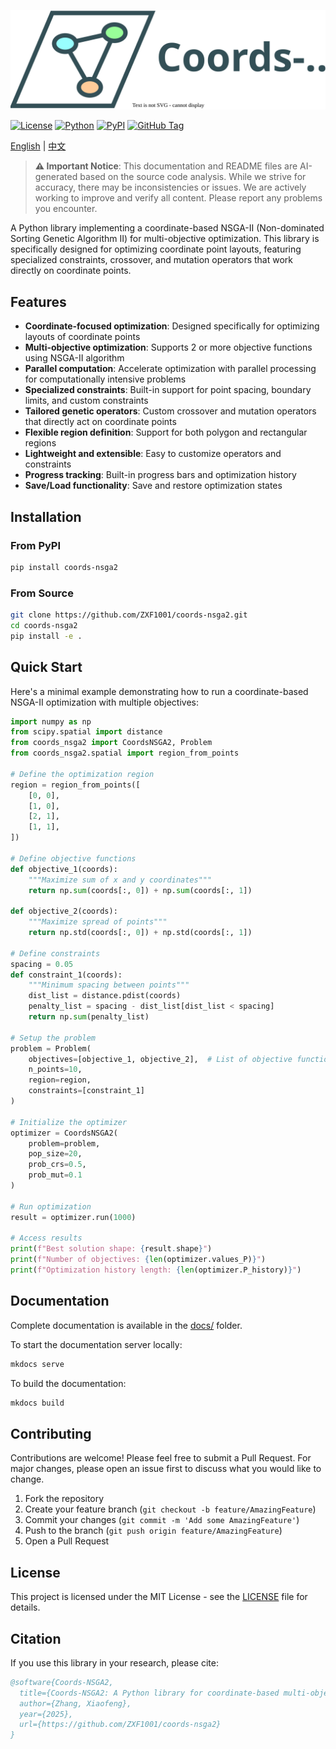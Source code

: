 ![Coords-NSGA2](./docs/logo.drawio.svg)

[![License](https://img.shields.io/badge/license-MIT-blue.svg)](LICENSE)
[![Python](https://img.shields.io/badge/python-3.9+-blue.svg)](https://www.python.org/downloads/)
[![PyPI](https://img.shields.io/badge/pypi-coords--nsga2-blue.svg)](https://pypi.org/project/coords-nsga2/)
[![GitHub Tag](https://img.shields.io/github/v/tag/ZXF1001/coords-nsga2)](https://github.com/ZXF1001/coords-nsga2/tags)

[English](README.md) | [中文](README_CN.md)

> **⚠️ Important Notice**: This documentation and README files are AI-generated based on the source code analysis. While we strive for accuracy, there may be inconsistencies or issues. We are actively working to improve and verify all content. Please report any problems you encounter.

A Python library implementing a coordinate-based NSGA-II (Non-dominated Sorting Genetic Algorithm II) for multi-objective optimization. This library is specifically designed for optimizing coordinate point layouts, featuring specialized constraints, crossover, and mutation operators that work directly on coordinate points.

## Features

- **Coordinate-focused optimization**: Designed specifically for optimizing layouts of coordinate points
- **Multi-objective optimization**: Supports 2 or more objective functions using NSGA-II algorithm
- **Parallel computation**: Accelerate optimization with parallel processing for computationally intensive problems
- **Specialized constraints**: Built-in support for point spacing, boundary limits, and custom constraints
- **Tailored genetic operators**: Custom crossover and mutation operators that directly act on coordinate points
- **Flexible region definition**: Support for both polygon and rectangular regions
- **Lightweight and extensible**: Easy to customize operators and constraints
- **Progress tracking**: Built-in progress bars and optimization history
- **Save/Load functionality**: Save and restore optimization states

## Installation

### From PyPI
```bash
pip install coords-nsga2
```

### From Source
```bash
git clone https://github.com/ZXF1001/coords-nsga2.git
cd coords-nsga2
pip install -e .
```

## Quick Start

Here's a minimal example demonstrating how to run a coordinate-based NSGA-II optimization with multiple objectives:

```python
import numpy as np
from scipy.spatial import distance
from coords_nsga2 import CoordsNSGA2, Problem
from coords_nsga2.spatial import region_from_points

# Define the optimization region
region = region_from_points([
    [0, 0],
    [1, 0],
    [2, 1],
    [1, 1],
])

# Define objective functions
def objective_1(coords):
    """Maximize sum of x and y coordinates"""
    return np.sum(coords[:, 0]) + np.sum(coords[:, 1])

def objective_2(coords):
    """Maximize spread of points"""
    return np.std(coords[:, 0]) + np.std(coords[:, 1])

# Define constraints
spacing = 0.05
def constraint_1(coords):
    """Minimum spacing between points"""
    dist_list = distance.pdist(coords)
    penalty_list = spacing - dist_list[dist_list < spacing]
    return np.sum(penalty_list)

# Setup the problem
problem = Problem(
    objectives=[objective_1, objective_2],  # List of objective functions
    n_points=10,
    region=region,
    constraints=[constraint_1]
)

# Initialize the optimizer
optimizer = CoordsNSGA2(
    problem=problem,
    pop_size=20,
    prob_crs=0.5,
    prob_mut=0.1
)

# Run optimization
result = optimizer.run(1000)

# Access results
print(f"Best solution shape: {result.shape}")
print(f"Number of objectives: {len(optimizer.values_P)}")
print(f"Optimization history length: {len(optimizer.P_history)}")
```

## Documentation

Complete documentation is available in the [docs/](docs) folder.

To start the documentation server locally:
```bash
mkdocs serve
```

To build the documentation:
```bash
mkdocs build
```

## Contributing

Contributions are welcome! Please feel free to submit a Pull Request. For major changes, please open an issue first to discuss what you would like to change.

1. Fork the repository
2. Create your feature branch (`git checkout -b feature/AmazingFeature`)
3. Commit your changes (`git commit -m 'Add some AmazingFeature'`)
4. Push to the branch (`git push origin feature/AmazingFeature`)
5. Open a Pull Request

## License

This project is licensed under the MIT License - see the [LICENSE](LICENSE) file for details.

## Citation

If you use this library in your research, please cite:

```bibtex
@software{Coords-NSGA2,
  title={Coords-NSGA2: A Python library for coordinate-based multi-objective optimization},
  author={Zhang, Xiaofeng},
  year={2025},
  url={https://github.com/ZXF1001/coords-nsga2}
}
```
